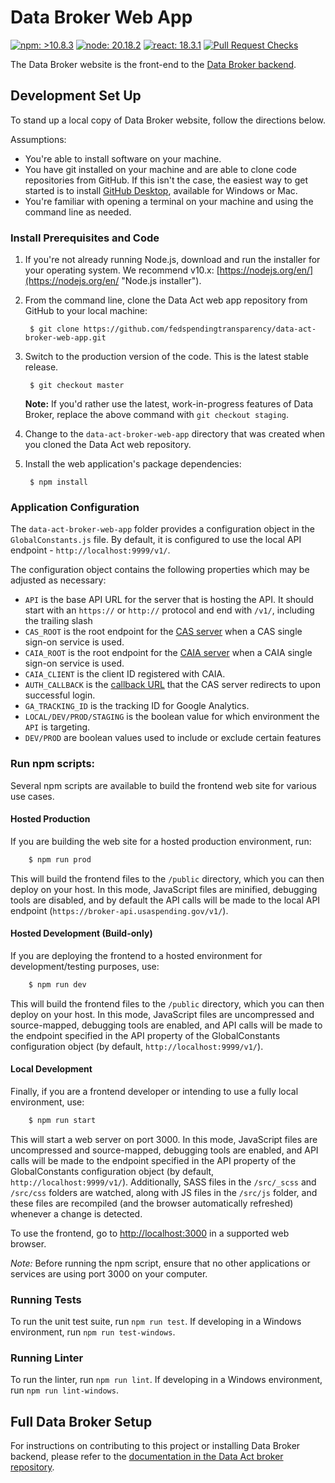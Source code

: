 # Data Broker Web App

[![npm: >10.8.3](https://img.shields.io/badge/npm-%3E10.8.3-blue)](https://www.npmjs.com/) [![node: 20.18.2](https://img.shields.io/badge/node-20.18.2-blue)](https://nodejs.org/en) [![react: 18.3.1](https://img.shields.io/badge/react-18.3.1-blue)](https://react.dev/) [![Pull Request Checks](https://github.com/fedspendingtransparency/data-act-broker-web-app/actions/workflows/pull-request-checks.yaml/badge.svg)](https://github.com/fedspendingtransparency/data-act-broker-web-app/actions/workflows/pull-request-checks.yaml)

The Data Broker website is the front-end to the [Data Broker backend](https://github.com/fedspendingtransparency/data-act-broker-backend "Data Broker backend").

## Development Set Up

To stand up a local copy of Data Broker website, follow the directions below.

Assumptions:

* You're able to install software on your machine.
* You have git installed on your machine and are able to clone code repositories from GitHub. If this isn't the case, the easiest way to get started is to install [GitHub Desktop](https://desktop.github.com/ "GitHub desktop"), available for Windows or Mac.
* You're familiar with opening a terminal on your machine and using the command line as needed.

### Install Prerequisites and Code

1. If you're not already running Node.js, download and run the installer for your operating system. We recommend v10.x: [https://nodejs.org/en/](https://nodejs.org/en/ "Node.js installer").

2. From the command line, clone the Data Act web app repository from GitHub to your local machine:

        $ git clone https://github.com/fedspendingtransparency/data-act-broker-web-app.git

3. Switch to the production version of the code. This is the latest stable release.

        $ git checkout master

    **Note:** If you'd rather use the latest, work-in-progress features of Data Broker, replace the above command with `git checkout staging`.

4. Change to the `data-act-broker-web-app` directory that was created when you cloned the Data Act web repository.

5. Install the web application's package dependencies:

        $ npm install


### Application Configuration

The `data-act-broker-web-app` folder provides a configuration object in the `GlobalConstants.js` file. By default, it is configured to use the local API endpoint - `http://localhost:9999/v1/`.

The configuration object contains the following properties which may be adjusted as necessary:

* `API` is the base API URL for the server that is hosting the API. It should start with an `https://` or `http://` protocol and end with `/v1/`, including the trailing slash
* `CAS_ROOT` is the root endpoint for the [CAS server](https://apereo.github.io/cas/4.2.x/protocol/CAS-Protocol-Specification.html#cas-uris) when a CAS single sign-on service is used.
* `CAIA_ROOT` is the root endpoint for the [CAIA server](https://caia.treasury.gov/developers/CAIAFederationService/) when a CAIA single sign-on service is used.
* `CAIA_CLIENT` is the client ID registered with CAIA.
* `AUTH_CALLBACK` is the [callback URL](https://apereo.github.io/cas/4.2.x/protocol/CAS-Protocol-Specification.html#response) that the CAS server redirects to upon successful login.
* `GA_TRACKING_ID` is the tracking ID for Google Analytics.
* `LOCAL/DEV/PROD/STAGING` is the boolean value for which environment the `API` is targeting.
* `DEV/PROD` are boolean values used to include or exclude certain features

### Run npm scripts:

Several npm scripts are available to build the frontend web site for various use cases.

#### Hosted Production

If you are building the web site for a hosted production environment, run:

```bash
	$ npm run prod
```
This will build the frontend files to the `/public` directory, which you can then deploy on your host. In this mode, JavaScript files are minified, debugging tools are disabled, and by default the API calls will be made to the local API endpoint (`https://broker-api.usaspending.gov/v1/`).

#### Hosted Development (Build-only)

If you are deploying the frontend to a hosted environment for development/testing purposes, use:

```bash
	$ npm run dev
```
This will build the frontend files to the `/public` directory, which you can then deploy on your host. In this mode, JavaScript files are uncompressed and source-mapped, debugging tools are enabled, and API calls will be made to the endpoint specified in the API property of the GlobalConstants configuration object (by default, `http://localhost:9999/v1/`).

#### Local Development

Finally, if you are a frontend developer or intending to use a fully local environment, use:

```bash
	$ npm run start
```

This will start a web server on port 3000. In this mode, JavaScript files are uncompressed and source-mapped, debugging tools are enabled, and API calls will be made to the endpoint specified in the API property of the GlobalConstants configuration object (by default, `http://localhost:9999/v1/`). Additionally, SASS files in the `/src/_scss` and `/src/css` folders are watched, along with JS files in the `/src/js` folder, and these files are recompiled (and the browser automatically refreshed) whenever a change is detected.

To use the frontend, go to [http://localhost:3000](http://localhost:3000) in a supported web browser.

*Note:* Before running the npm script, ensure that no other applications or services are using port 3000 on your computer.

### Running Tests

To run the unit test suite, run `npm run test`. If developing in a Windows environment, run `npm run test-windows`.

### Running Linter

To run the linter, run `npm run lint`. If developing in a Windows environment, run `npm run lint-windows`.

## Full Data Broker Setup

For instructions on contributing to this project or installing Data Broker backend, please refer to the [documentation in the Data Act broker repository](https://github.com/fedspendingtransparency/data-act-broker-backend/blob/master/doc/CONTRIBUTING.md "Data Broker installation guide").

